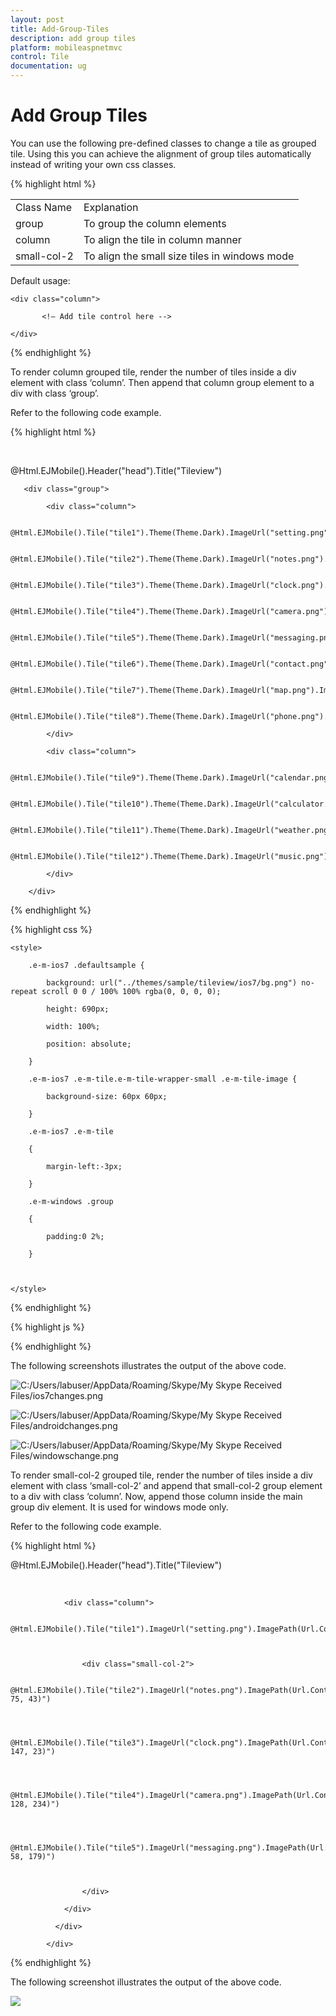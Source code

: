 ```yaml
---
layout: post
title: Add-Group-Tiles
description: add group tiles
platform: mobileaspnetmvc
control: Tile
documentation: ug
---
```


# Add Group Tiles

You can use the following pre-defined classes to change a tile as grouped tile. Using this you can achieve the alignment of group tiles automatically instead of writing your own css classes.

{% highlight html %}

<table>
<tr>
<td>
Class Name</td><td>
Explanation</td></tr>
<tr>
<td>
group</td><td>
To group the column elements</td></tr>
<tr>
<td>
column</td><td>
To align the tile in column manner</td></tr>
<tr>
<td>
small-col-2</td><td>
To align the small size tiles in windows mode</td></tr>
</table>
Default usage:



<div class="group">

    <div class="column">

           <!— Add tile control here -->

    </div>

</div>

{% endhighlight %}



To render column grouped tile, render the number of tiles inside a div element with class ‘column’. Then append that column group element to a div with class ‘group’.                                                            

 Refer to the following code example.

{% highlight html %}


<div class="defaultsample" style="margin-top: 45px;">

@Html.EJMobile().Header("head").Title("Tileview")

       <div class="group">

            <div class="column">

                @Html.EJMobile().Tile("tile1").Theme(Theme.Dark).ImageUrl("setting.png").ImagePath(Url.Content("~/themes/sample/tileview")).Text("Settings")

                @Html.EJMobile().Tile("tile2").Theme(Theme.Dark).ImageUrl("notes.png").ImagePath(Url.Content("~/themes/sample/tileview")).Text("Notes")

                @Html.EJMobile().Tile("tile3").Theme(Theme.Dark).ImageUrl("clock.png").ImagePath(Url.Content("~/themes/sample/tileview")).Text("Clock")

                @Html.EJMobile().Tile("tile4").Theme(Theme.Dark).ImageUrl("camera.png").ImagePath(Url.Content("~/themes/sample/tileview")).Text("Camera")

                @Html.EJMobile().Tile("tile5").Theme(Theme.Dark).ImageUrl("messaging.png").ImagePath(Url.Content("~/themes/sample/tileview")).Text("Messages")

                @Html.EJMobile().Tile("tile6").Theme(Theme.Dark).ImageUrl("contact.png").ImagePath(Url.Content("~/themes/sample/tileview")).Text("Contacts")

                @Html.EJMobile().Tile("tile7").Theme(Theme.Dark).ImageUrl("map.png").ImagePath(Url.Content("~/themes/sample/tileview")).Text("Map")

                @Html.EJMobile().Tile("tile8").Theme(Theme.Dark).ImageUrl("phone.png").ImagePath(Url.Content("~/themes/sample/tileview")).Text("Phone")

            </div>

            <div class="column">

                @Html.EJMobile().Tile("tile9").Theme(Theme.Dark).ImageUrl("calendar.png").ImagePath(Url.Content("~/themes/sample/tileview")).Text("Calender")

                @Html.EJMobile().Tile("tile10").Theme(Theme.Dark).ImageUrl("calculator.png").ImagePath(Url.Content("~/themes/sample/tileview")).Text("Calculator")

                @Html.EJMobile().Tile("tile11").Theme(Theme.Dark).ImageUrl("weather.png").ImagePath(Url.Content("~/themes/sample/tileview")).Text("Weather")

                @Html.EJMobile().Tile("tile12").Theme(Theme.Dark).ImageUrl("music.png").ImagePath(Url.Content("~/themes/sample/tileview")).Text("Music")

            </div>

        </div>

</div>

{% endhighlight %}

{% highlight css %}

    <style>

        .e-m-ios7 .defaultsample {

            background: url("../themes/sample/tileview/ios7/bg.png") no-repeat scroll 0 0 / 100% 100% rgba(0, 0, 0, 0);

            height: 690px;

            width: 100%;

            position: absolute;

        }

        .e-m-ios7 .e-m-tile.e-m-tile-wrapper-small .e-m-tile-image {

            background-size: 60px 60px;

        }

        .e-m-ios7 .e-m-tile

        {

            margin-left:-3px;

        }

        .e-m-windows .group

        {

            padding:0 2%;

        }



    </style>
	
{% endhighlight %}

{% highlight js %}

<script>

        if (ej.getRenderMode() == "windows") {

            $($('.group').find('div[data-role="ejmtile"]')).attr({ 'data-ej-backgroundcolor': 'blue' });

        }

        if (ej.getRenderMode() == "android")

            $($('.group').find('div[data-role="ejmtile"]')).attr({ 'data-ej-theme': 'light' });

</script>

{% endhighlight %}

The following screenshots illustrates the output of the above code.

![C:/Users/labuser/AppData/Roaming/Skype/My Skype Received Files/ios7changes.png](Add-Group-Tiles_images/Add-Group-Tiles_img1.png)



![C:/Users/labuser/AppData/Roaming/Skype/My Skype Received Files/androidchanges.png](Add-Group-Tiles_images/Add-Group-Tiles_im.png)



![C:/Users/labuser/AppData/Roaming/Skype/My Skype Received Files/windowschange.png](Add-Group-Tiles_images/Add-Group-Tiles_img3.png)



To render small-col-2 grouped tile, render the number of tiles inside a div element with class ‘small-col-2’ and append that small-col-2 group element to a div with class ‘column’. Now, append those column inside the main group div element. It is used for windows mode only.

Refer to the following code example.

{% highlight html %}

@Html.EJMobile().Header("head").Title("Tileview")

<div class="defaultsample" style="margin-top: 45px;">

<div class="group">

                <div class="column">

                    @Html.EJMobile().Tile("tile1").ImageUrl("setting.png").ImagePath(Url.Content("~/themes/sample/tileview")).Text("people").TileSize(TileSize.Medium).BackgroundColor("green")



                    <div class="small-col-2">

                        @Html.EJMobile().Tile("tile2").ImageUrl("notes.png").ImagePath(Url.Content("~/themes/sample/tileview")).Text("Notes").BackgroundColor("rgb(208, 75, 43)")



                        @Html.EJMobile().Tile("tile3").ImageUrl("clock.png").ImagePath(Url.Content("~/themes/sample/tileview")).Text("Clock").BackgroundColor("rgb(215, 147, 23)")



                        @Html.EJMobile().Tile("tile4").ImageUrl("camera.png").ImagePath(Url.Content("~/themes/sample/tileview")).Text("Camera").BackgroundColor("rgb(43, 128, 234)")



                        @Html.EJMobile().Tile("tile5").ImageUrl("messaging.png").ImagePath(Url.Content("~/themes/sample/tileview")).Text("Messages").BackgroundColor("rgb(94, 58, 179)")



                    </div>

                </div>

              </div>  

            </div>

{% endhighlight %}

The following screenshot illustrates the output of the above code.

![](Add-Group-Tiles_images/Add-Group-Tiles_img4.png)




